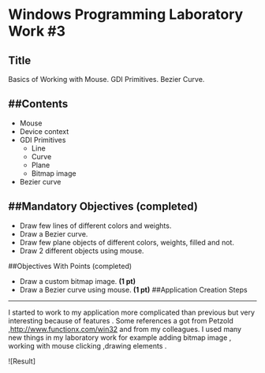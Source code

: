Windows Programming Laboratory Work #3
======================================

Title
-----
Basics of Working with Mouse. GDI Primitives. Bezier Curve.

##Contents
----------
- Mouse
- Device context
- GDI Primitives
   - Line
   - Curve
   - Plane
   - Bitmap image
- Bezier curve

##Mandatory Objectives (completed)
----------------------------------
- Draw few lines of different colors and weights.
- Draw a Bezier curve.
- Draw few plane objects of different colors, weights, filled and not.
- Draw 2 different objects using mouse.

##Objectives With Points (completed)
- Draw a custom bitmap image. **(1 pt)**
- Draw a Bezier curve using mouse. **(1 pt)**
##Application Creation Steps
----------------------------
I started to work to my application more complicated than previous but very interesting because of features . Some references a got from Petzold ,http://www.functionx.com/win32 and from my colleagues. I used many new things in my laboratory work for example adding bitmap image , working with mouse clicking ,drawing elements .

![Result] 